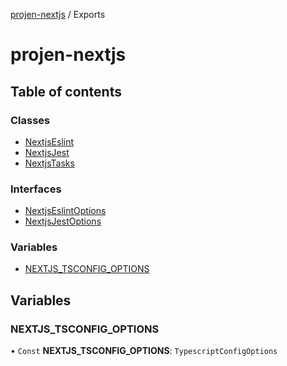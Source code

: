 [projen-nextjs](README.md) / Exports

# projen-nextjs

## Table of contents

### Classes

- [NextjsEslint](classes/NextjsEslint.md)
- [NextjsJest](classes/NextjsJest.md)
- [NextjsTasks](classes/NextjsTasks.md)

### Interfaces

- [NextjsEslintOptions](interfaces/NextjsEslintOptions.md)
- [NextjsJestOptions](interfaces/NextjsJestOptions.md)

### Variables

- [NEXTJS\_TSCONFIG\_OPTIONS](modules.md#nextjs_tsconfig_options)

## Variables

### NEXTJS\_TSCONFIG\_OPTIONS

• `Const` **NEXTJS\_TSCONFIG\_OPTIONS**: `TypescriptConfigOptions`
